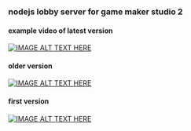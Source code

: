 ### nodejs lobby server for game maker studio 2  
####  example video of latest version
[![IMAGE ALT TEXT HERE](https://img.youtube.com/vi/QIaMH1r_YKo/0.jpg)](https://www.youtube.com/watch?v=QIaMH1r_YKo)
####  older version
[![IMAGE ALT TEXT HERE](https://img.youtube.com/vi/Ja4pDR6dc_Y/0.jpg)](https://www.youtube.com/watch?v=Ja4pDR6dc_Y)
####  first version
[![IMAGE ALT TEXT HERE](https://img.youtube.com/vi/pYM3PPK7q-Y/0.jpg)](https://www.youtube.com/watch?v=pYM3PPK7q-Y) 
